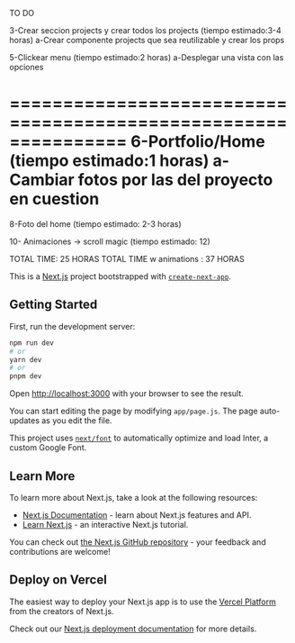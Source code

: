 TO DO

<!-- 1-Terminar page/route together (tiempo estimado:5 horas) -->

<!-- a-trabajar en el diseno para que sea mobile first  -->
<!-- b-trabajar en las posiciones y funcionalidades de los inputs(controlled components) -->
<!-- c-enviar un form a mi correo al clickear el boton submit -->
<!-- d-Trabajar media queries para tablet/desktop -->

<!-- 2-Sincronizar el deployed con el local host que sean iguales(tiempo estimado: 3 horas) -->

3-Crear seccion projects y crear todos los projects (tiempo estimado:3-4 horas)
a-Crear componente projects que sea reutilizable y crear los props

<!-- 4-Terminar page/route about(tiempo estimado:4-5 horas) -->

<!-- a-revisar el page about y porque no se acomoda el footer en vista tablet o desktop -->

<!-- b- montar las fotos en el carousel
NOTA: todas las fotos deben tener el mismo height y weight -->

5-Clickear menu (tiempo estimado:2 horas)
a-Desplegar una vista con las opciones

===============================================================
6-Portfolio/Home (tiempo estimado:1 horas)
a-Cambiar fotos por las del proyecto en cuestion
===============================================================

<!-- hhhhhgyb- Al clickear redirigir al proyecto en cuestion -->

<!-- 7-Footer (tiempo estimado:30min)
a- agregar proyectos y redirigir -->

8-Foto del home (tiempo estimado: 2-3 horas)

<!-- 9-Favicon (tiempo estimado:1 horas) -->

10- Animaciones -> scroll magic (tiempo estimado: 12)

TOTAL TIME: 25 HORAS
TOTAL TIME w animations : 37 HORAS

This is a [Next.js](https://nextjs.org/) project bootstrapped with [`create-next-app`](https://github.com/vercel/next.js/tree/canary/packages/create-next-app).

## Getting Started

First, run the development server:

```bash
npm run dev
# or
yarn dev
# or
pnpm dev
```

Open [http://localhost:3000](http://localhost:3000) with your browser to see the result.

You can start editing the page by modifying `app/page.js`. The page auto-updates as you edit the file.

This project uses [`next/font`](https://nextjs.org/docs/basic-features/font-optimization) to automatically optimize and load Inter, a custom Google Font.

## Learn More

To learn more about Next.js, take a look at the following resources:

- [Next.js Documentation](https://nextjs.org/docs) - learn about Next.js features and API.
- [Learn Next.js](https://nextjs.org/learn) - an interactive Next.js tutorial.

You can check out [the Next.js GitHub repository](https://github.com/vercel/next.js/) - your feedback and contributions are welcome!

## Deploy on Vercel

The easiest way to deploy your Next.js app is to use the [Vercel Platform](https://vercel.com/new?utm_medium=default-template&filter=next.js&utm_source=create-next-app&utm_campaign=create-next-app-readme) from the creators of Next.js.

Check out our [Next.js deployment documentation](https://nextjs.org/docs/deployment) for more details.
